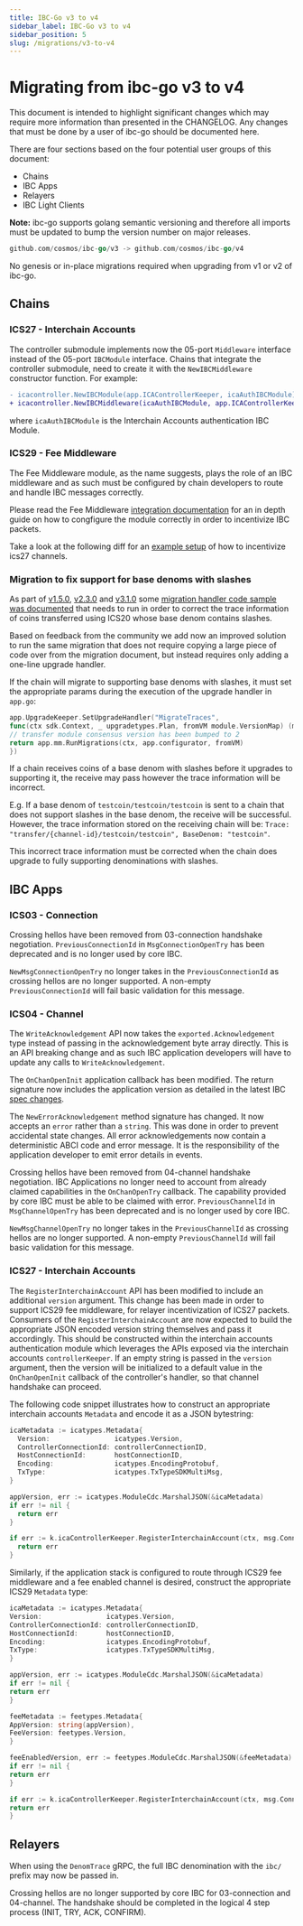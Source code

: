 ```yaml
---
title: IBC-Go v3 to v4
sidebar_label: IBC-Go v3 to v4
sidebar_position: 5
slug: /migrations/v3-to-v4
---
```

# Migrating from ibc-go v3 to v4

This document is intended to highlight significant changes which may require more information than presented in the CHANGELOG.
Any changes that must be done by a user of ibc-go should be documented here.

There are four sections based on the four potential user groups of this document:

- Chains
- IBC Apps
- Relayers
- IBC Light Clients

**Note:** ibc-go supports golang semantic versioning and therefore all imports must be updated to bump the version number on major releases.

```go
github.com/cosmos/ibc-go/v3 -> github.com/cosmos/ibc-go/v4
```

No genesis or in-place migrations required when upgrading from v1 or v2 of ibc-go.

## Chains

### ICS27 - Interchain Accounts

The controller submodule implements now the 05-port `Middleware` interface instead of the 05-port `IBCModule` interface. Chains that integrate the controller submodule, need to create it with the `NewIBCMiddleware` constructor function. For example:

```diff
- icacontroller.NewIBCModule(app.ICAControllerKeeper, icaAuthIBCModule)
+ icacontroller.NewIBCMiddleware(icaAuthIBCModule, app.ICAControllerKeeper)
```

where `icaAuthIBCModule` is the Interchain Accounts authentication IBC Module.

### ICS29 - Fee Middleware

The Fee Middleware module, as the name suggests, plays the role of an IBC middleware and as such must be configured by chain developers to route and handle IBC messages correctly.

Please read the Fee Middleware [integration documentation](https://ibc.cosmos.network/main/middleware/ics29-fee/integration.html) for an in depth guide on how to congfigure the module correctly in order to incentivize IBC packets.

Take a look at the following diff for an [example setup](https://github.com/cosmos/ibc-go/pull/1432/files#diff-d18972debee5e64f16e40807b2ae112ddbe609504a93ea5e1c80a5d489c3a08aL366) of how to incentivize ics27 channels.

### Migration to fix support for base denoms with slashes

As part of [v1.5.0](https://github.com/cosmos/ibc-go/releases/tag/v1.5.0), [v2.3.0](https://github.com/cosmos/ibc-go/releases/tag/v2.3.0) and [v3.1.0](https://github.com/cosmos/ibc-go/releases/tag/v3.1.0) some [migration handler code sample was documented](./01-support-denoms-with-slashes.md#upgrade-proposal) that needs to run in order to correct the trace information of coins transferred using ICS20 whose base denom contains slashes.

Based on feedback from the community we add now an improved solution to run the same migration that does not require copying a large piece of code over from the migration document, but instead requires only adding a one-line upgrade handler.

If the chain will migrate to supporting base denoms with slashes, it must set the appropriate params during the execution of the upgrade handler in `app.go`:

```go
app.UpgradeKeeper.SetUpgradeHandler("MigrateTraces",
func(ctx sdk.Context, _ upgradetypes.Plan, fromVM module.VersionMap) (module.VersionMap, error) {
// transfer module consensus version has been bumped to 2
return app.mm.RunMigrations(ctx, app.configurator, fromVM)
})
```

If a chain receives coins of a base denom with slashes before it upgrades to supporting it, the receive may pass however the trace information will be incorrect.

E.g. If a base denom of `testcoin/testcoin/testcoin` is sent to a chain that does not support slashes in the base denom, the receive will be successful. However, the trace information stored on the receiving chain will be: `Trace: "transfer/{channel-id}/testcoin/testcoin", BaseDenom: "testcoin"`.

This incorrect trace information must be corrected when the chain does upgrade to fully supporting denominations with slashes.

## IBC Apps

### ICS03 - Connection

Crossing hellos have been removed from 03-connection handshake negotiation.
`PreviousConnectionId` in `MsgConnectionOpenTry` has been deprecated and is no longer used by core IBC.

`NewMsgConnectionOpenTry` no longer takes in the `PreviousConnectionId` as crossing hellos are no longer supported. A non-empty `PreviousConnectionId` will fail basic validation for this message.

### ICS04 - Channel

The `WriteAcknowledgement` API now takes the `exported.Acknowledgement` type instead of passing in the acknowledgement byte array directly.
This is an API breaking change and as such IBC application developers will have to update any calls to `WriteAcknowledgement`.

The `OnChanOpenInit` application callback has been modified.
The return signature now includes the application version as detailed in the latest IBC [spec changes](https://github.com/cosmos/ibc/pull/629).

The `NewErrorAcknowledgement` method signature has changed.
It now accepts an `error` rather than a `string`. This was done in order to prevent accidental state changes.
All error acknowledgements now contain a deterministic ABCI code and error message. It is the responsibility of the application developer to emit error details in events.

Crossing hellos have been removed from 04-channel handshake negotiation.
IBC Applications no longer need to account from already claimed capabilities in the `OnChanOpenTry` callback. The capability provided by core IBC must be able to be claimed with error.
`PreviousChannelId` in `MsgChannelOpenTry` has been deprecated and is no longer used by core IBC.

`NewMsgChannelOpenTry` no longer takes in the `PreviousChannelId` as crossing hellos are no longer supported. A non-empty `PreviousChannelId` will fail basic validation for this message.

### ICS27 - Interchain Accounts

The `RegisterInterchainAccount` API has been modified to include an additional `version` argument. This change has been made in order to support ICS29 fee middleware, for relayer incentivization of ICS27 packets.
Consumers of the `RegisterInterchainAccount` are now expected to build the appropriate JSON encoded version string themselves and pass it accordingly.
This should be constructed within the interchain accounts authentication module which leverages the APIs exposed via the interchain accounts `controllerKeeper`. If an empty string is passed in the `version` argument, then the version will be initialized to a default value in the `OnChanOpenInit` callback of the controller's handler, so that channel handshake can proceed.

The following code snippet illustrates how to construct an appropriate interchain accounts `Metadata` and encode it as a JSON bytestring:

```go
icaMetadata := icatypes.Metadata{
  Version:                icatypes.Version,
  ControllerConnectionId: controllerConnectionID,
  HostConnectionId:       hostConnectionID,
  Encoding:               icatypes.EncodingProtobuf,
  TxType:                 icatypes.TxTypeSDKMultiMsg,
}

appVersion, err := icatypes.ModuleCdc.MarshalJSON(&icaMetadata)
if err != nil {
  return err
}

if err := k.icaControllerKeeper.RegisterInterchainAccount(ctx, msg.ConnectionId, msg.Owner, string(appVersion)); err != nil {
  return err
}
```

Similarly, if the application stack is configured to route through ICS29 fee middleware and a fee enabled channel is desired, construct the appropriate ICS29 `Metadata` type:

```go
icaMetadata := icatypes.Metadata{
Version:                icatypes.Version,
ControllerConnectionId: controllerConnectionID,
HostConnectionId:       hostConnectionID,
Encoding:               icatypes.EncodingProtobuf,
TxType:                 icatypes.TxTypeSDKMultiMsg,
}

appVersion, err := icatypes.ModuleCdc.MarshalJSON(&icaMetadata)
if err != nil {
return err
}

feeMetadata := feetypes.Metadata{
AppVersion: string(appVersion),
FeeVersion: feetypes.Version,
}

feeEnabledVersion, err := feetypes.ModuleCdc.MarshalJSON(&feeMetadata)
if err != nil {
return err
}

if err := k.icaControllerKeeper.RegisterInterchainAccount(ctx, msg.ConnectionId, msg.Owner, string(feeEnabledVersion)); err != nil {
return err
}
```

## Relayers

When using the `DenomTrace` gRPC, the full IBC denomination with the `ibc/` prefix may now be passed in.

Crossing hellos are no longer supported by core IBC for 03-connection and 04-channel. The handshake should be completed in the logical 4 step process (INIT, TRY, ACK, CONFIRM).
